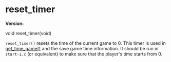 # reset_timer

**Version:** <VersionInfo dink="" standalone />&nbsp;<VersionInfo freedink="" standalone />&nbsp;<VersionInfo dinkhd="" standalone />&nbsp;<VersionInfo yedink="" standalone />

<Prototype>void reset_timer(void)</Prototype>

`reset_timer()` resets the time of the current game to 0. This timer is used in [get_time_game()](./get-time-game.md) and the save game time information. It should be run in `start-1.c` (or equivalent) to make sure that the player's time starts from 0.

